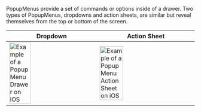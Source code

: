 PopupMenus provide a set of commands or options inside of a drawer. Two types of PopupMenus, dropdowns and action sheets, are similar but reveal themselves from the top or bottom of the screen.

| Dropdown                                                                                                                                                                                              | Action Sheet                                                                                                                                                                                                    |
| ----------------------------------------------------------------------------------------------------------------------------------------------------------------------------------------------------- | --------------------------------------------------------------------------------------------------------------------------------------------------------------------------------------------------------------- |
| <img src="https://static2.sharepointonline.com/files/fabric/fabric-website/images/controls/ios/popup-menu/popup-menu-dropdown.png" alt="Example of a Popup Menu Drawer on iOS" style="width: 50%;" /> | <img src="https://static2.sharepointonline.com/files/fabric/fabric-website/images/controls/ios/popup-menu/popup-menu-action-sheet.png" alt="Example of a Popup Menu Action Sheet on iOS" style="width: 50%;" /> |
